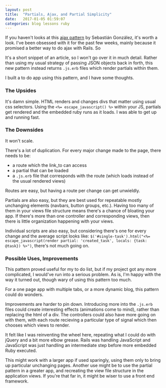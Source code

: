 ```yaml
---
layout: post
title:  "Partials, Ajax, and Partial Simplicity"
date:   2017-01-05 01:59:07
categories: blog lessons ruby
---
```


If you haven't looks at this [ajax pattern](https://coderwall.com/p/kqb3xq/rails-4-how-to-partials-ajax-dead-easy) by Sebastián González, it's worth a look. I've been obsessed with it for the past few weeks, mainly because it promised a better way to do ajax with Rails. So

It's a short snippet of an article, so I won't go over it in much detail. Rather than using my usual strategy of passing JSON objects back in forth, this new pattern instead returns ```.js.erb``` files which render partials within them.

I built a to do app using this pattern, and I have some thoughts.

### The Upsides
It's damn simple. HTML renders and changes divs that matter using usual css selectors. Using the ```<%= escape_javascript() %>``` within your JS, partials get rendered and the embedded ruby runs as it loads. I was able to get up and running fast.


### The Downsides
It won't scale.

There's a lot of duplication. For every major change made to the page, there needs to be:

- a route which the link_to can access
- a partial that can be loaded
- a ```.js.erb``` file that corresponds with the route (which loads instead of the usual rendered views)

Routes are easy, but having a route per change can get unwieldly.

Partials are also easy, but they are best used for repeatable mostly unchanging elements (navbars, button groups, etc.). Having too many of them in your views file structure means there's a chance of bloating your app. If there's more than one controller and corresponding views, then there is little organization happening with your views.

Individual scripts are also easy, but considering there's one for every change and the average script looks like: ```$('#single-task').html("<%= escape_javascript(render partial: 'created_task', locals: {task: @task}) %>")```, there's not much going on.

### Possible Uses, Improvements
This pattern proved useful for my to do list, but if my project got any more complicated, I would've run into a serious problem. As is, I'm happy with the way it turned out, though wary of using this pattern too much.

For a one page app with multiple tabs, or a more dynamic blog, this pattern could do wonders.

Improvements are harder to pin down. Introducing more into the ```.js.erb``` files could create interesting effects (animations come to mind), rather than replacing the html of a div. The controllers could also have more going on with them, with each route recieving a particular type of signal which then chooses which views to render.

It felt like I was reinventing the wheel here, repeating what I could do with jQuery and a bit more elbow grease. Rails was handling JavaScript and JavaScript was just handling an intermediate step before more embedded Ruby executed.

This might work with a larger app if used sparingly, using them only to bring up particular unchanging pages. Another use might be to use the partial pattern in a greater app, and recreating the view file structure in the application views. If you're that far in, it might be wiser to use a front end framework.